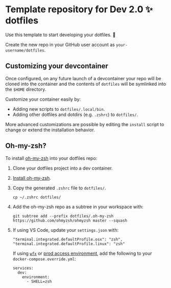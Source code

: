 # Template repository for Dev 2.0 ✨ dotfiles

Use this template to start developing your dotfiles. 💪

Create the new repo in your GitHub user account as `your-username/dotfiles`.

## Customizing your devcontainer

Once configured, on any future launch of a devcontainer your repo will be cloned into the container and the contents of `dotfiles` will be symlinked into the `$HOME` directory.

Customize your container easily by:

- Adding new scripts to `dotfiles/.local/bin`.
- Adding other dotfiles and dotdirs (e.g. `.zshrc`) to `dotfiles/`.

More advanced customizations are possible by editing the `install` script to change or extend the installation behavior.


## Oh-my-zsh?

To install [oh-my-zsh](https://ohmyz.sh/) into your dotfiles repo:

1. Clone your dotfiles project into a dev container.

2. [Install oh-my-zsh](https://ohmyz.sh/#install).

3. Copy the generated `.zshrc` file to `dotfiles/`.

    ```
    cp ~/.zshrc dotfiles/
    ```

4. Add the oh-my-zsh repo as a subtree in your workspace with:

    ```
    git subtree add --prefix dotfiles/.oh-my-zsh https://github.com/ohmyzsh/ohmyzsh master --squash
    ```

4. If using VS Code, update your `settings.json` with:

    ```
    "terminal.integrated.defaultProfile.osx": "zsh",
    "terminal.integrated.defaultProfile.linux": "zsh"
    ```

   If using [`wfx`](https://docs.wayflyer.io/wf-cli-plugin-x/latest/) or [prod access environment](https://github.com/wayflyer/wayflyer/blob/master/prodaccessenv/README.md), add the following to your `docker-compose.override.yml`:

   ```
   services:
     dev:
       environment:
         - SHELL=zsh
    ```
